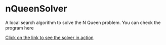 nQueenSolver
============

A local search algorithm to solve the N Queen problem. You can check the program here

[Click on the link to see the solver in action](https://rahulkadukar.github.io/nQueenSolver/queen.html)
